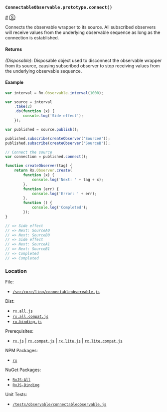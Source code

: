 ### <a id="connectableobservableprototypeconnect"></a>`ConnectableObservable.prototype.connect()`
<a href="#connectableobservableprototypeconnect">#</a> [&#x24C8;](https://github.com/Reactive-Extensions/RxJS/blob/master/dist/rx.binding.js#L504 "View in source")

Connects the observable wrapper to its source. All subscribed observers will receive values from the underlying observable sequence as long as the connection is established.

#### Returns
*(Disposable)*: Disposable object used to disconnect the observable wrapper from its source, causing subscribed observer to stop receiving values from the underlying observable sequence.

#### Example
```js
var interval = Rx.Observable.interval(1000);

var source = interval
    .take(2)
    .do(function (x) {
        console.log('Side effect');
    });

var published = source.publish();

published.subscribe(createObserver('SourceA'));
published.subscribe(createObserver('SourceB'));

// Connect the source
var connection = published.connect();

function createObserver(tag) {
    return Rx.Observer.create(
        function (x) {
            console.log('Next: ' + tag + x);
        },
        function (err) {
            console.log('Error: ' + err);
        },
        function () {
            console.log('Completed');
        });
}

// => Side effect
// => Next: SourceA0
// => Next: SourceB0
// => Side effect
// => Next: SourceA1
// => Next: SourceB1
// => Completed
// => Completed
```

### Location

File:
- [`/src/core/linq/connectableobservable.js`](https://github.com/Reactive-Extensions/RxJS/blob/master/src/core/linq/connectableobservable.js)

Dist:
- [`rx.all.js`](https://github.com/Reactive-Extensions/RxJS/blob/master/dist/rx.all.js)
- [`rx.all.compat.js`](https://github.com/Reactive-Extensions/RxJS/blob/master/dist/rx.all.js)
- [`rx.binding.js`](https://github.com/Reactive-Extensions/RxJS/blob/master/dist/rx.binding.js)

Prerequisites:
- [`rx.js`](https://github.com/Reactive-Extensions/RxJS/blob/master/dist/rx.js) | [`rx.compat.js`](https://github.com/Reactive-Extensions/RxJS/blob/master/dist/rx.compat.js) | [`rx.lite.js`](https://github.com/Reactive-Extensions/RxJS/blob/master/dist/rx.lite.js) | [`rx.lite.compat.js`](https://github.com/Reactive-Extensions/RxJS/blob/master/dist/rx.lite.compat.js)

NPM Packages:
- [`rx`](https://www.npmjs.org/package/rx)

NuGet Packages:
- [`RxJS-All`](http://www.nuget.org/packages/RxJS-All/)
- [`RxJS-Binding`](http://www.nuget.org/packages/RxJS-Binding/)

Unit Tests:
- [`/tests/observable/connectableobservable.js`](https://github.com/Reactive-Extensions/RxJS/blob/master/tests/observable/connectableobservable.js)
